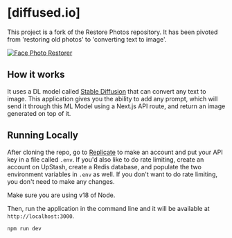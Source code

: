 # [diffused.io]

This project is a fork of the Restore Photos repository. It has been pivoted from 'restoring old photos' to 'converting text to image'.

[![Face Photo Restorer](./public/screenshot.png)](https://restorephotos.io/)

## How it works

It uses a DL model called [Stable Diffusion](https://stability.ai/blog/stable-diffusion-public-release) that can convert any text to image. This application gives you the ability to add any prompt, which will send it through this ML Model using a Next.js API route, and return an image generated on top of it.

## Running Locally

After cloning the repo, go to [Replicate](https://replicate.com/) to make an account and put your API key in a file called `.env`. If you'd also like to do rate limiting, create an account on UpStash, create a Redis database, and populate the two environment variables in `.env` as well. If you don't want to do rate limiting, you don't need to make any changes.

Make sure you are using v18 of Node.

Then, run the application in the command line and it will be available at `http://localhost:3000`.

```bash
npm run dev
```

